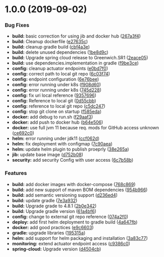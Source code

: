 # 1.0.0 (2019-09-02)


### Bug Fixes

* **build:** basic correction for using jib and docker hub ([267a3f4](https://github.com/jghamburg/lsb2-config-server/commit/267a3f4))
* **build:** Cleanup dockerfile ([e27635c](https://github.com/jghamburg/lsb2-config-server/commit/e27635c))
* **build:** cleanup gradle build ([cbf4a3e](https://github.com/jghamburg/lsb2-config-server/commit/cbf4a3e))
* **build:** delete unused dependencies ([1be8d9c](https://github.com/jghamburg/lsb2-config-server/commit/1be8d9c))
* **build:** Upgrade spring cloud release to Greenwich.SR1 ([2eace05](https://github.com/jghamburg/lsb2-config-server/commit/2eace05))
* **build:** use dependencies.implementation in gradle ([f9be3ce](https://github.com/jghamburg/lsb2-config-server/commit/f9be3ce))
* **config:** cleanup actuator endpoints ([e0bd7f0](https://github.com/jghamburg/lsb2-config-server/commit/e0bd7f0))
* **config:** correct path to local git repo ([6c03f74](https://github.com/jghamburg/lsb2-config-server/commit/6c03f74))
* **config:** endpoint configuration ([6e76bee](https://github.com/jghamburg/lsb2-config-server/commit/6e76bee))
* **config:** error running under k8s ([f908d60](https://github.com/jghamburg/lsb2-config-server/commit/f908d60))
* **config:** error running under k8s ([745d228](https://github.com/jghamburg/lsb2-config-server/commit/745d228))
* **config:** fix uri local reference ([9357696](https://github.com/jghamburg/lsb2-config-server/commit/9357696))
* **config:** Reference to local git ([0d55cbb](https://github.com/jghamburg/lsb2-config-server/commit/0d55cbb))
* **config:** reference to local git repo ([c5dc247](https://github.com/jghamburg/lsb2-config-server/commit/c5dc247))
* **config:** stop git clone on startup ([f585eda](https://github.com/jghamburg/lsb2-config-server/commit/f585eda))
* **docker:** add debug to run.sh ([f29aaf3](https://github.com/jghamburg/lsb2-config-server/commit/f29aaf3))
* **docker:** add push to docker hub ([b64e506](https://github.com/jghamburg/lsb2-config-server/commit/b64e506))
* **docker:** use full jvm 11 because req. mods for GitHub access unknown ([ce692c0](https://github.com/jghamburg/lsb2-config-server/commit/ce692c0))
* **helm:** error running under jdk11 ([ccf062d](https://github.com/jghamburg/lsb2-config-server/commit/ccf062d))
* **helm:** fix deployment with configmap ([7c90aea](https://github.com/jghamburg/lsb2-config-server/commit/7c90aea))
* **helm:** update helm plugin to publish proeprly ([38e265a](https://github.com/jghamburg/lsb2-config-server/commit/38e265a))
* **jib:** update base image ([d752b08](https://github.com/jghamburg/lsb2-config-server/commit/d752b08))
* **security:** add security Config with user access ([6c7b58b](https://github.com/jghamburg/lsb2-config-server/commit/6c7b58b))


### Features

* **build:** add docker images with docker-compose ([768c869](https://github.com/jghamburg/lsb2-config-server/commit/768c869))
* **build:** add new support of maven BOM dependencies ([954b966](https://github.com/jghamburg/lsb2-config-server/commit/954b966))
* **build:** add semantic versioning support ([d236ed4](https://github.com/jghamburg/lsb2-config-server/commit/d236ed4))
* **build:** update gradle ([7e3a932](https://github.com/jghamburg/lsb2-config-server/commit/7e3a932))
* **build:** Upgrade grade to 4.8.1 ([2b0e342](https://github.com/jghamburg/lsb2-config-server/commit/2b0e342))
* **build:** Upgrade gradle version ([61a4bf6](https://github.com/jghamburg/lsb2-config-server/commit/61a4bf6))
* **config:** change to external git repo reference ([074a2f0](https://github.com/jghamburg/lsb2-config-server/commit/074a2f0))
* **deploy:** add first helm deployment to gradle build ([4a647fb](https://github.com/jghamburg/lsb2-config-server/commit/4a647fb))
* **docker:** add good practices ([e9c6603](https://github.com/jghamburg/lsb2-config-server/commit/e9c6603))
* **gradle:** upgrade libraries ([195315a](https://github.com/jghamburg/lsb2-config-server/commit/195315a))
* **helm:** add support for helm packaging and installation ([3a83c77](https://github.com/jghamburg/lsb2-config-server/commit/3a83c77))
* **monitoring:** extend actuator endpoint access ([c9386c0](https://github.com/jghamburg/lsb2-config-server/commit/c9386c0))
* **spring-cloud:** Upgrade version ([d4504cb](https://github.com/jghamburg/lsb2-config-server/commit/d4504cb))
